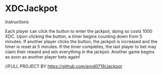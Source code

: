 # XDCJackpot

Instructions

Each player can click the button to enter the jackpot, doing so costs 1000 XDC. Upon clicking the button, a timer begins counting down from 5 minutes. If another player clicks the button, the jackpot is increased and the timer is reset at 5 minutes. If the timer completes, the last player to bet may claim their reward and win everything in the jackpot. Another game begins as soon as another player bets again!


//FULL PROJECT BY https://github.com/arod0719/Jackpot
